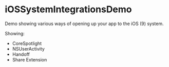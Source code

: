 # iOSSystemIntegrationsDemo
Demo showing various ways of opening up your app to the iOS (9) system.

Showing:

* CoreSpotlight
* NSUserActivity
* Handoff
* Share Extension
